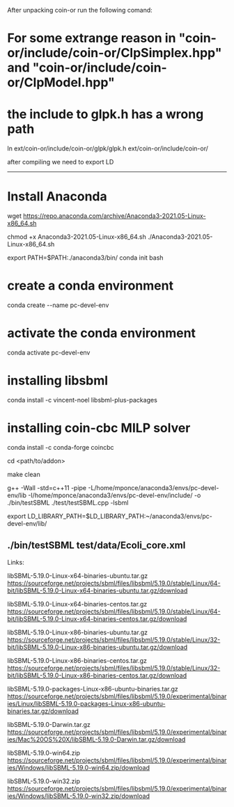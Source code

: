 After unpacking coin-or run the following comand:

# For some extrange reason in "coin-or/include/coin-or/ClpSimplex.hpp" and "coin-or/include/coin-or/ClpModel.hpp"
# the include to glpk.h has a wrong path

ln ext/coin-or/include/coin-or/glpk/glpk.h ext/coin-or/include/coin-or/

after compiling we need to export LD

---------------------------------------------------

# Install Anaconda
wget https://repo.anaconda.com/archive/Anaconda3-2021.05-Linux-x86_64.sh

chmod +x Anaconda3-2021.05-Linux-x86_64.sh 
./Anaconda3-2021.05-Linux-x86_64.sh 

export PATH=$PATH:./anaconda3/bin/
conda init bash

# create a conda environment
conda create --name pc-devel-env

# activate the conda environment
conda activate pc-devel-env

# installing libsbml
conda install -c vincent-noel libsbml-plus-packages

# installing coin-cbc MILP solver
conda install -c conda-forge coincbc


cd <path/to/addon>

make clean

g++ -Wall -std=c++11 -pipe -L/home/mponce/anaconda3/envs/pc-devel-env/lib -I/home/mponce/anaconda3/envs/pc-devel-env/include/ -o ./bin/testSBML ./test/testSBML.cpp -lsbml

export LD_LIBRARY_PATH=$LD_LIBRARY_PATH:~/anaconda3/envs/pc-devel-env/lib/

./bin/testSBML test/data/Ecoli_core.xml 
------------------------------------------------------------------------- 


Links:


libSBML-5.19.0-Linux-x64-binaries-ubuntu.tar.gz
https://sourceforge.net/projects/sbml/files/libsbml/5.19.0/stable/Linux/64-bit/libSBML-5.19.0-Linux-x64-binaries-ubuntu.tar.gz/download

libSBML-5.19.0-Linux-x64-binaries-centos.tar.gz
https://sourceforge.net/projects/sbml/files/libsbml/5.19.0/stable/Linux/64-bit/libSBML-5.19.0-Linux-x64-binaries-centos.tar.gz/download

libSBML-5.19.0-Linux-x86-binaries-ubuntu.tar.gz
https://sourceforge.net/projects/sbml/files/libsbml/5.19.0/stable/Linux/32-bit/libSBML-5.19.0-Linux-x86-binaries-ubuntu.tar.gz/download

libSBML-5.19.0-Linux-x86-binaries-centos.tar.gz
https://sourceforge.net/projects/sbml/files/libsbml/5.19.0/stable/Linux/32-bit/libSBML-5.19.0-Linux-x86-binaries-centos.tar.gz/download


libSBML-5.19.0-packages-Linux-x86-ubuntu-binaries.tar.gz
https://sourceforge.net/projects/sbml/files/libsbml/5.19.0/experimental/binaries/Linux/libSBML-5.19.0-packages-Linux-x86-ubuntu-binaries.tar.gz/download


libSBML-5.19.0-Darwin.tar.gz
https://sourceforge.net/projects/sbml/files/libsbml/5.19.0/experimental/binaries/Mac%20OS%20X/libSBML-5.19.0-Darwin.tar.gz/download

libSBML-5.19.0-win64.zip
https://sourceforge.net/projects/sbml/files/libsbml/5.19.0/experimental/binaries/Windows/libSBML-5.19.0-win64.zip/download

libSBML-5.19.0-win32.zip
https://sourceforge.net/projects/sbml/files/libsbml/5.19.0/experimental/binaries/Windows/libSBML-5.19.0-win32.zip/download
